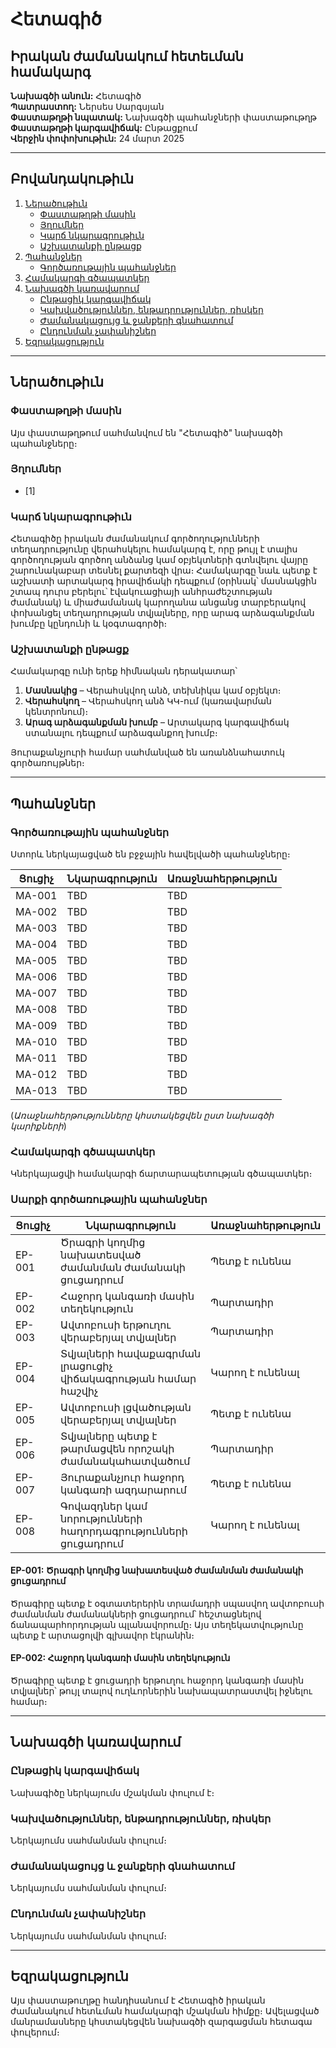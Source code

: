 # Հետագիծ

## Իրական ժամանակում հետեւման համակարգ
**Նախագծի անուն:** Հետագիծ  
**Պատրաստող:** Ներսես Սարգսյան  
**Փաստաթղթի նպատակ:** Նախագծի պահանջների փաստաթութղթ  
**Փաստաթղթի կարգավիճակ:** Ընթացքում  
**Վերջին փոփոխութիւն:** 24 մարտ 2025  

---

## Բովանդակութիւն
1. [Ներածութիւն](#ներածութիւն)
   - [Փաստաթղթի մասին](#փաստաթղթի-մասին)
   - [Յղումներ](#յղումներ)
   - [Կարճ նկարագրութիւն](#կարճ-նկարագրութիւն)
   - [Աշխատանքի ընթացք](#աշխատանքի-ընթացք)
2. [Պահանջներ](#պահանջներ)
   - [Գործառութային պահանջներ](#գործառութային-պահանջներ)
3. [Համակարգի գծապատկեր](#համակարգի-գծապատկեր)
4. [Նախագծի կառավարում](#նախագծի-կառավարում)
   - [Ընթացիկ կարգավիճակ](#ընթացիկ-կարգավիճակ)
   - [Կախվածություններ, ենթադրություններ, ռիսկեր](#կախվածություններ-ենթադրություններ-ռիսկեր)
   - [Ժամանակացույց և ջանքերի գնահատում](#ժամանակացույց-և-ջանքերի-գնահատում)
   - [Ընդունման չափանիշներ](#ընդունման-չափանիշներ)
5. [Եզրակացություն](#եզրակացություն)

---

## Ներածութիւն

### Փաստաթղթի մասին
Այս փաստաթղթում սահմանվում են "Հետագիծ" նախագծի պահանջները։

### Յղումներ
- [1]

### Կարճ նկարագրութիւն
Հետագիծը իրական ժամանակում գործողությունների տեղադրությունը վերահսկելու համակարգ է, որը թույլ է տալիս գործողության գործող անձանց կամ օբյեկտների գտնվելու վայրը շարունակաբար տեսնել քարտեզի վրա։ Համակարգը նաև պետք է աշխատի արտակարգ իրավիճակի դեպքում (օրինակ՝ մասնակցին շտապ դուրս բերելու՝ էվակուացիայի անհրաժեշտության ժամանակ) և միաժամանակ կարողանա անցանց տարբերակով փոխանցել տեղադրության տվյալները, որը արագ արձագանքման խումբը կընդունի և կօգտագործի։

### Աշխատանքի ընթացք
Համակարգը ունի երեք հիմնական դերակատար՝
1. **Մասնակից** – Վերահսկվող անձ, տեխնիկա կամ օբյեկտ։
2. **Վերահսկող** – Վերահսկող անձ ԿԿ-ում (կառավարման կենտրոնում)։
3. **Արագ արձագանքման խումբ** – Արտակարգ կարգավիճակ ստանալու դեպքում արձագանքող խումբ։

Յուրաքանչյուրի համար սահմանված են առանձնահատուկ գործառույթներ։

---

## Պահանջներ

### Գործառութային պահանջներ
Ստորև ներկայացված են բջջային հավելվածի պահանջները։

| Ցուցիչ | Նկարագրություն | Առաջնահերթություն |
|--------|--------------|----------------|
| MA-001 | TBD | TBD |
| MA-002 | TBD | TBD |
| MA-003 | TBD | TBD |
| MA-004 | TBD | TBD |
| MA-005 | TBD | TBD |
| MA-006 | TBD | TBD |
| MA-007 | TBD | TBD |
| MA-008 | TBD | TBD |
| MA-009 | TBD | TBD |
| MA-010 | TBD | TBD |
| MA-011 | TBD | TBD |
| MA-012 | TBD | TBD |
| MA-013 | TBD | TBD |

(*Առաջնահերթությունները կհստակեցվեն ըստ նախագծի կարիքների*)

### Համակարգի գծապատկեր
Կներկայացվի համակարգի ճարտարապետության գծապատկեր։

### Սարքի գործառութային պահանջներ

| Ցուցիչ | Նկարագրություն | Առաջնահերթություն |
|--------|--------------|----------------|
| EP-001 | Ծրագրի կողմից նախատեսված ժամանման ժամանակի ցուցադրում | Պետք է ունենա |
| EP-002 | Հաջորդ կանգառի մասին տեղեկություն | Պարտադիր |
| EP-003 | Ավտոբուսի երթուղու վերաբերյալ տվյալներ | Պարտադիր |
| EP-004 | Տվյալների հավաքագրման լրացուցիչ վիճակագրության համար հաշվիչ | Կարող է ունենալ |
| EP-005 | Ավտոբուսի լցվածության վերաբերյալ տվյալներ | Պետք է ունենա |
| EP-006 | Տվյալները պետք է թարմացվեն որոշակի ժամանակահատվածում | Պարտադիր |
| EP-007 | Յուրաքանչյուր հաջորդ կանգառի ազդարարում | Պետք է ունենա |
| EP-008 | Գովազդներ կամ նորությունների հաղորդագրությունների ցուցադրում | Կարող է ունենալ |

#### EP-001: Ծրագրի կողմից նախատեսված ժամանման ժամանակի ցուցադրում
Ծրագիրը պետք է օգտատերերին տրամադրի սպասվող ավտոբուսի ժամանման ժամանակների ցուցադրում՝ հեշտացնելով ճանապարհորդության պլանավորումը։ Այս տեղեկատվությունը պետք է արտացոլվի գլխավոր էկրանին։

#### EP-002: Հաջորդ կանգառի մասին տեղեկություն
Ծրագիրը պետք է ցուցադրի երթուղու հաջորդ կանգառի մասին տվյալներ՝ թույլ տալով ուղևորներին նախապատրաստվել իջնելու համար։

---

## Նախագծի կառավարում

### Ընթացիկ կարգավիճակ
Նախագիծը ներկայումս մշակման փուլում է։

### Կախվածություններ, ենթադրություններ, ռիսկեր
Ներկայումս սահմանման փուլում։

### Ժամանակացույց և ջանքերի գնահատում
Ներկայումս սահմանման փուլում։

### Ընդունման չափանիշներ
Ներկայումս սահմանման փուլում։

---

## Եզրակացություն
Այս փաստաթուղթը հանդիսանում է Հետագիծ իրական ժամանակում հետևման համակարգի մշակման հիմքը։ Ավելացված մանրամասները կհստակեցվեն նախագծի զարգացման հետագա փուլերում։
